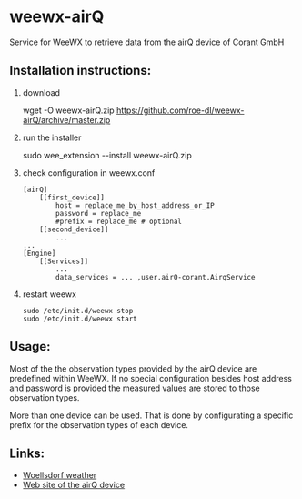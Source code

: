 # weewx-airQ
Service for WeeWX to retrieve data from the airQ device of Corant GmbH

## Installation instructions:

1) download

   wget -O weewx-airQ.zip https://github.com/roe-dl/weewx-airQ/archive/master.zip

2) run the installer

   sudo wee_extension --install weewx-airQ.zip

3) check configuration in weewx.conf

   ```
   [airQ]
       [[first_device]]
           host = replace_me_by_host_address_or_IP
           password = replace_me
           #prefix = replace_me # optional
       [[second_device]]
           ...
   ...
   [Engine]
       [[Services]]
           ...
           data_services = ... ,user.airQ-corant.AirqService
   ```
   
5) restart weewx

   ```
   sudo /etc/init.d/weewx stop
   sudo /etc/init.d/weewx start
   ```

## Usage:

Most of the the observation types provided by the airQ device are
predefined within WeeWX. If no special configuration besides host
address and password is provided the measured values are stored to
those observation types. 

More than one device can be used. That is done by configurating a
specific prefix for the observation types of each device.


## Links:

* [Woellsdorf weather](https://www.woellsdorf-wetter.de)
* [Web site of the airQ device](https://www.air-q.com)
